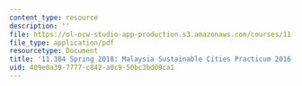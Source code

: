 ```yaml
---
content_type: resource
description: ''
file: https://ol-ocw-studio-app-production.s3.amazonaws.com/courses/11-384-malaysia-sustainable-cities-practicum-spring-2018/409e0a397777c842a0c950bc3bd09ca1_MIT11_384S18_Syllabus.pdf
file_type: application/pdf
resourcetype: Document
title: '11.384 Spring 2018: Malaysia Sustainable Cities Practicum 2016-2017 Syllabus'
uid: 409e0a39-7777-c842-a0c9-50bc3bd09ca1
---
```

